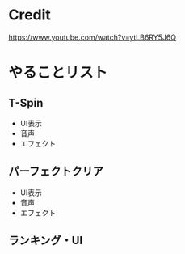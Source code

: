 # Credit
https://www.youtube.com/watch?v=ytLB6RY5J6Q

# やることリスト

## T-Spin
- UI表示
- 音声
- エフェクト

## パーフェクトクリア
- UI表示
- 音声
- エフェクト

## ランキング・UI